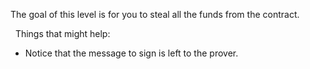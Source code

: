 The goal of this level is for you to steal all the funds from the contract.

&nbsp;
Things that might help:
* Notice that the message to sign is left to the prover.